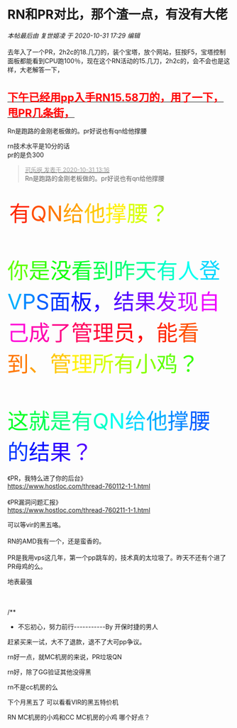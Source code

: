 # RN和PR对比，那个渣一点，有没有大佬


<i class="pstatus"> 本帖最后由 复世姬凌 于 2020-10-31 17:29 编辑 </i><br />
<br />
去年入了一个PR，2h2c的18.几刀的，装个宝塔，放个网站，狂按F5，宝塔控制面板都能看到CPU跑100％，现在这个RN活动的15.几刀，2h2c的，会不会也是这样，大老解答一下，<img src="static/image/smiley/yct/006.gif" smilieid="32" border="0" alt="" /> <br />
<br />
<br />
<strong><u><font color="Red"><font size="5">下午已经用pp入手RN15.58刀的，用了一下，甩PR几条街，</font></font></u></strong>

Rn是跑路的金刚老板做的。pr好说也有qn给他撑腰

rn技术水平是10分的话<br />
pr的是负300<img id="aimg_vKS3l" onclick="zoom(this, this.src, 0, 0, 0)" class="zoom" src="https://cdn.jsdelivr.net/gh/hishis/forum-master/public/images/patch.gif" onmouseover="img_onmouseoverfunc(this)" onload="thumbImg(this)" border="0" alt="" />

<div class="quote"><blockquote><font size="2"><a href="https://www.hostloc.com/forum.php?mod=redirect&amp;goto=findpost&amp;pid=9380268&amp;ptid=760495" target="_blank"><font color="#999999">可乐呀 发表于 2020-10-31 13:16</font></a></font><br />
Rn是跑路的金刚老板做的。pr好说也有qn给他撑腰</blockquote></div><br />
<img src="static/image/smiley/yct/003.gif" smilieid="50" border="0" alt="" /> <font size="7"><font color="#FF2800">有</font><font color="#FF5000">Q</font><font color="#FF7800">N</font><font color="#FFA000">给</font><font color="#FFC800">他</font><font color="#FFF000">撑</font><font color="#D7FF00">腰</font><font color="#AFFF00">？</font><br />
<br />
<font color="#5FFF00">你</font><font color="#37FF00">是</font><font color="#0FFF00">没</font><font color="#00FF28">看</font><font color="#00FF50">到</font><font color="#00FF78">昨</font><font color="#00FFA0">天</font><font color="#00FFC8">有</font><font color="#00FFF0">人</font><font color="#00D7FF">登</font><font color="#00AFFF">V</font><font color="#0087FF">P</font><font color="#005FFF">S</font><font color="#0037FF">面</font><font color="#000FFF">板</font><font color="#2800FF">，</font><font color="#5000FF">结</font><font color="#7800FF">果</font><font color="#A000FF">发</font><font color="#C800FF">现</font><font color="#F000FF">自</font><font color="#FF00D7">己</font><font color="#FF00AF">成</font><font color="#FF0087">了</font><font color="#FF005F">管</font><font color="#FF0037">理</font><font color="#FF000F">员</font><font color="#FF0000">，</font><font color="#FF2800">能</font><font color="#FF5000">看</font><font color="#FF7800">到</font><font color="#FFA000">、</font><font color="#FFC800">管</font><font color="#FFF000">理</font><font color="#D7FF00">所</font><font color="#AFFF00">有</font><font color="#87FF00">小</font><font color="#5FFF00">鸡</font><font color="#37FF00">？</font><br />
<br />
<font color="#00FF28">这</font><font color="#00FF50">就</font><font color="#00FF78">是</font><font color="#00FFA0">有</font><font color="#00FFC8">Q</font><font color="#00FFF0">N</font><font color="#00D7FF">给</font><font color="#00AFFF">他</font><font color="#0087FF">撑</font><font color="#005FFF">腰</font><font color="#0037FF">的</font><font color="#000FFF">结</font><font color="#2800FF">果</font><font color="#5000FF">？</font></font><br />
<br />
《PR，我特么进了你的后台》<br />
<a href="https://www.hostloc.com/thread-760112-1-1.html" target="_blank">https://www.hostloc.com/thread-760112-1-1.html</a><br />
<br />
《PR漏洞问题汇报》<br />
<a href="https://www.hostloc.com/thread-760211-1-1.html" target="_blank">https://www.hostloc.com/thread-760211-1-1.html</a>

可以等vir的黑五咯。<br />
<br />
RN的AMD我有一个，还是蛮香的。<br />
<br />
PR是我用vps这几年，第一个pp跳车的，技术真的太垃圾了。昨天不还有个进了PR母鸡的么。<img id="aimg_p1mEr" onclick="zoom(this, this.src, 0, 0, 0)" class="zoom" src="https://cdn.jsdelivr.net/gh/hishis/forum-master/public/images/patch.gif" onmouseover="img_onmouseoverfunc(this)" onload="thumbImg(this)" border="0" alt="" />

地表最强<br />
<br />
<br />
<br />
/**<br />
 * 不忘初心，努力前行-----------By 开保时捷的男人

赶紧买来一试，大不了退款，退不了大可pp争议。

rn好一点，就MC机房的来说，PR垃圾QN

rn好，除了GG验证其他没得黑

rn不是cc机房的么

下个月黑五了 可以看看VIR的黑五特价机

RN MC机房的小鸡和CC MC机房的小鸡 哪个好点？
